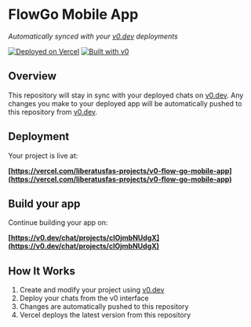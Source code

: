 # FlowGo Mobile App

*Automatically synced with your [v0.dev](https://v0.dev) deployments*

[![Deployed on Vercel](https://img.shields.io/badge/Deployed%20on-Vercel-black?style=for-the-badge&logo=vercel)](https://vercel.com/liberatusfas-projects/v0-flow-go-mobile-app)
[![Built with v0](https://img.shields.io/badge/Built%20with-v0.dev-black?style=for-the-badge)](https://v0.dev/chat/projects/clOjmbNUdgX)

## Overview

This repository will stay in sync with your deployed chats on [v0.dev](https://v0.dev).
Any changes you make to your deployed app will be automatically pushed to this repository from [v0.dev](https://v0.dev).

## Deployment

Your project is live at:

**[https://vercel.com/liberatusfas-projects/v0-flow-go-mobile-app](https://vercel.com/liberatusfas-projects/v0-flow-go-mobile-app)**

## Build your app

Continue building your app on:

**[https://v0.dev/chat/projects/clOjmbNUdgX](https://v0.dev/chat/projects/clOjmbNUdgX)**

## How It Works

1. Create and modify your project using [v0.dev](https://v0.dev)
2. Deploy your chats from the v0 interface
3. Changes are automatically pushed to this repository
4. Vercel deploys the latest version from this repository